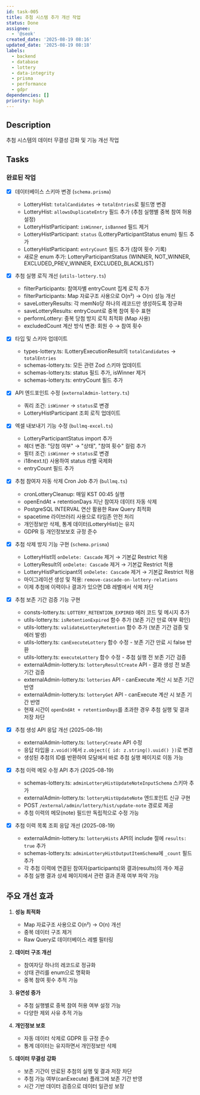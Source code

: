 ```yaml
---
id: task-005
title: 추첨 시스템 추가 개선 작업
status: Done
assignee:
  - '@seok'
created_date: '2025-08-19 08:16'
updated_date: '2025-08-19 08:18'
labels:
  - backend
  - database
  - lottery
  - data-integrity
  - prisma
  - performance
  - gdpr
dependencies: []
priority: high
---
```


## Description

추첨 시스템의 데이터 무결성 강화 및 기능 개선 작업

## Tasks

### 완료된 작업

- [x] 데이터베이스 스키마 변경 (`schema.prisma`)
  - LotteryHist: `totalCandidates` → `totalEntries`로 필드명 변경
  - LotteryHist: `allowsDuplicateEntry` 필드 추가 (추첨 실행별 중복 참여 허용 설정)
  - LotteryHistParticipant: `isWinner`, `isBanned` 필드 제거
  - LotteryHistParticipant: `status` (LotteryParticipantStatus enum) 필드 추가
  - LotteryHistParticipant: `entryCount` 필드 추가 (참여 횟수 기록)
  - 새로운 enum 추가: LotteryParticipantStatus (WINNER, NOT_WINNER, EXCLUDED_PREV_WINNER, EXCLUDED_BLACKLIST)

- [x] 추첨 실행 로직 개선 (`utils-lottery.ts`)
  - filterParticipants: 참여자별 entryCount 집계 로직 추가
  - filterParticipants: Map 자료구조 사용으로 O(n²) → O(n) 성능 개선
  - saveLotteryResults: 각 memNo당 하나의 레코드만 생성하도록 정규화
  - saveLotteryResults: entryCount로 중복 참여 횟수 표현
  - performLottery: 중복 당첨 방지 로직 최적화 (Map 사용)
  - excludedCount 계산 방식 변경: 회원 수 → 참여 횟수

- [x] 타입 및 스키마 업데이트
  - types-lottery.ts: ILotteryExecutionResult의 `totalCandidates` → `totalEntries`
  - schemas-lottery.ts: 모든 관련 Zod 스키마 업데이트
  - schemas-lottery.ts: status 필드 추가, isWinner 제거
  - schemas-lottery.ts: entryCount 필드 추가

- [x] API 엔드포인트 수정 (`externalAdmin-lottery.ts`)
  - 쿼리 조건: `isWinner` → `status`로 변경
  - LotteryHistParticipant 조회 로직 업데이트

- [x] 엑셀 내보내기 기능 수정 (`bullmq-excel.ts`)
  - LotteryParticipantStatus import 추가
  - 헤더 변경: "당첨 여부" → "상태", "참여 횟수" 컬럼 추가
  - 필터 조건: `isWinner` → `status`로 변경
  - i18next.t() 사용하여 status 라벨 국제화
  - entryCount 필드 추가

- [x] 추첨 참여자 자동 삭제 Cron Job 추가 (`bullmq.ts`)
  - cronLotteryCleanup: 매일 KST 00:45 실행
  - openEndAt + retentionDays 지난 참여자 데이터 자동 삭제
  - PostgreSQL INTERVAL 연산 활용한 Raw Query 최적화
  - spacetime 라이브러리 사용으로 타임존 안전 처리
  - 개인정보만 삭제, 통계 데이터(LotteryHist)는 유지
  - GDPR 등 개인정보보호 규정 준수

- [x] 추첨 삭제 방지 기능 구현 (`schema.prisma`)
  - LotteryHist의 `onDelete: Cascade` 제거 → 기본값 Restrict 적용
  - LotteryResult의 `onDelete: Cascade` 제거 → 기본값 Restrict 적용
  - LotteryHistParticipant의 `onDelete: Cascade` 제거 → 기본값 Restrict 적용
  - 마이그레이션 생성 및 적용: `remove-cascade-on-lottery-relations`
  - 이제 추첨에 이력이나 결과가 있으면 DB 레벨에서 삭제 차단

- [x] 추첨 보존 기간 검증 기능 구현
  - consts-lottery.ts: `LOTTERY_RETENTION_EXPIRED` 에러 코드 및 메시지 추가
  - utils-lottery.ts: `isRetentionExpired` 함수 추가 (보존 기간 만료 여부 확인)
  - utils-lottery.ts: `validateLotteryRetention` 함수 추가 (보존 기간 검증 및 에러 발생)
  - utils-lottery.ts: `canExecuteLottery` 함수 수정 - 보존 기간 만료 시 false 반환
  - utils-lottery.ts: `executeLottery` 함수 수정 - 추첨 실행 전 보존 기간 검증
  - externalAdmin-lottery.ts: `lotteryResultCreate` API - 결과 생성 전 보존 기간 검증
  - externalAdmin-lottery.ts: `lotteries` API - canExecute 계산 시 보존 기간 반영
  - externalAdmin-lottery.ts: `lotteryGet` API - canExecute 계산 시 보존 기간 반영
  - 현재 시간이 `openEndAt + retentionDays`를 초과한 경우 추첨 실행 및 결과 저장 차단

- [x] 추첨 생성 API 응답 개선 (2025-08-19)
  - externalAdmin-lottery.ts: `lotteryCreate` API 수정
  - 응답 타입을 `z.void()`에서 `z.object({ id: z.string().uuid() })`로 변경
  - 생성된 추첨의 ID를 반환하여 모달에서 바로 추첨 실행 페이지로 이동 가능

- [x] 추첨 이력 메모 수정 API 추가 (2025-08-19)
  - schemas-lottery.ts: `adminLotteryHistUpdateNoteInputSchema` 스키마 추가
  - externalAdmin-lottery.ts: `lotteryHistUpdateNote` 엔드포인트 신규 구현
  - POST `/external/admin/lottery/hist/update-note` 경로로 제공
  - 추첨 이력의 메모(note) 필드만 독립적으로 수정 가능

- [x] 추첨 이력 목록 조회 응답 개선 (2025-08-19)
  - externalAdmin-lottery.ts: `lotteryHists` API의 include 절에 `results: true` 추가
  - schemas-lottery.ts: `adminLotteryHistOutputItemSchema`에 `_count` 필드 추가
  - 각 추첨 이력에 연결된 참여자(participants)와 결과(results)의 개수 제공
  - 추첨 실행 결과 상세 페이지에서 관련 결과 존재 여부 파악 가능

## 주요 개선 효과

1. **성능 최적화**
   - Map 자료구조 사용으로 O(n²) → O(n) 개선
   - 중복 데이터 구조 제거
   - Raw Query로 데이터베이스 레벨 필터링

2. **데이터 구조 개선**
   - 참여자당 하나의 레코드로 정규화
   - 상태 관리를 enum으로 명확화
   - 중복 참여 횟수 추적 가능

3. **유연성 증가**
   - 추첨 실행별로 중복 참여 허용 여부 설정 가능
   - 다양한 제외 사유 추적 가능

4. **개인정보 보호**
   - 자동 데이터 삭제로 GDPR 등 규정 준수
   - 통계 데이터는 유지하면서 개인정보만 삭제

5. **데이터 무결성 강화**
   - 보존 기간이 만료된 추첨의 실행 및 결과 저장 차단
   - 추첨 가능 여부(canExecute) 플래그에 보존 기간 반영
   - 시간 기반 데이터 검증으로 데이터 일관성 보장
